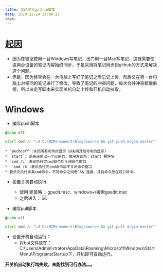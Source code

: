 ```yaml
---
title: 自动同步github脚本
date: 2020-12-29 21:00:23
tags:
---
```

# 起因

* 因为在寝室使用一台Windows写笔记，出门用一台Mac写笔记，这就需要使这两台设备的笔记内容始终同步，于是采用将笔记同步到github的方式来解决这个问题。
* 但是，因为经常会在一台电脑上写好了笔记之后忘记上传，然后又在另一台电脑上对相同的笔记进行了修改，导致了笔记的冲突问题，每次合并冲突都很麻烦，所以决定写脚本来实现关机自动上传和开机自动拉取。

# Windows

* 编写push脚本
```bat
@echo off 

start cmd /c "cd C:\02Permanent\Blog\source && git push orgin master"
```

    * `@echooff`:关闭所有命令的显示（@关闭其后命令的显示）
    * `start`: 是用来启动一个应用的，使用方式为：start 程序名
    * `cmd /c`:表示执行完cmd命令后关闭命令窗口
    *  `cmd /k`:表示执行完cmd命令后不关闭命令窗口
    * 要依次执行多条cmd命令，不同命令之间用`&&`连接，并将命令放在双引号中。
* 设置关机自动执行
  * 使用 组策略： gpedit.msc，windows+r搜索gpedit.msc
  * 之后进入：
![](https://gitee.com/zhangjie0524/picgo/raw/master/img/20201229211947.webp)

* 编写pull脚本
```bat
@echo off

start cmd /c "cd C:\02Permanent\Blog\source && git pull orgin master"
```
* 设置开机自动运行：
  * 将bat文件放在：C:\Users\Administrator\AppData\Roaming\Microsoft\Windows\Start Menu\Programs\Startup下，开机即可自动运行。

**开关机自动执行均失败，未能找到可行办法。。。**